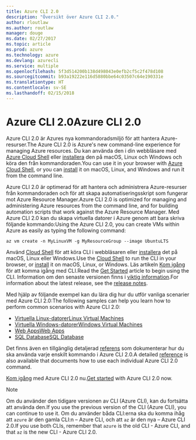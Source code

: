 ```yaml
---
title: Azure CLI 2.0
description: "Översikt över Azure CLI 2.0."
author: rloutlaw
ms.author: routlaw
manager: douge
ms.date: 02/27/2017
ms.topic: article
ms.prod: azure
ms.technology: azure
ms.devlang: azurecli
ms.service: multiple
ms.openlocfilehash: 5f3d514200b138d498043e0efb2cf5c2f478d108
ms.sourcegitcommit: b93a19222e116d5880bbe64c03507c64e190331e
ms.translationtype: HT
ms.contentlocale: sv-SE
ms.lasthandoff: 02/15/2018
---
```

# <a name="azure-cli-20"></a><span data-ttu-id="ab2b2-103">Azure CLI 2.0</span><span class="sxs-lookup"><span data-stu-id="ab2b2-103">Azure CLI 2.0</span></span>

<span data-ttu-id="ab2b2-104">Azure CLI 2.0 är Azures nya kommandoradsmiljö för att hantera Azure-resurser.</span><span class="sxs-lookup"><span data-stu-id="ab2b2-104">The Azure CLI 2.0 is Azure's new command-line experience for managing Azure resources.</span></span>
<span data-ttu-id="ab2b2-105">Du kan använda den i din webbläsare med [Azure Cloud Shell](/azure/cloud-shell/overview) eller [installera](install-azure-cli.md) den på macOS, Linux och Windows och köra den från kommandoraden.</span><span class="sxs-lookup"><span data-stu-id="ab2b2-105">You can use it in your browser with [Azure Cloud Shell](/azure/cloud-shell/overview), or you can [install](install-azure-cli.md) it on macOS, Linux, and Windows and run it from the command line.</span></span>

<span data-ttu-id="ab2b2-106">Azure CLI 2.0 är optimerad för att hantera och administrera Azure-resurser från kommandoraden och för att skapa automatiseringsskript som fungerar mot Azure Resource Manager.</span><span class="sxs-lookup"><span data-stu-id="ab2b2-106">Azure CLI 2.0 is optimized for managing and administering Azure resources from the command line, and for building automation scripts that work against the Azure Resource Manager.</span></span> <span data-ttu-id="ab2b2-107">Med Azure CLI 2.0 kan du skapa virtuella datorer i Azure genom att bara skriva följande kommando:</span><span class="sxs-lookup"><span data-stu-id="ab2b2-107">Using the Azure CLI 2.0, you can create VMs within Azure as easily as typing the following command:</span></span>

```azurecli-interactive
az vm create -n MyLinuxVM -g MyResourceGroup --image UbuntuLTS
```

<span data-ttu-id="ab2b2-108">Använd [Cloud Shell](/azure/cloud-shell/overview) för att köra CLI i webbläsaren eller [installera](install-azure-cli.md) det på macOS, Linux eller Windows.</span><span class="sxs-lookup"><span data-stu-id="ab2b2-108">Use the [Cloud Shell](/azure/cloud-shell/overview) to run the CLI in your browser, or [install](install-azure-cli.md) it on macOS, Linux, or Windows.</span></span>
<span data-ttu-id="ab2b2-109">Läs artikeln [Kom igång](get-started-with-azure-cli.md) för att komma igång med CLI.</span><span class="sxs-lookup"><span data-stu-id="ab2b2-109">Read the [Get Started](get-started-with-azure-cli.md) article to begin using the CLI.</span></span>
<span data-ttu-id="ab2b2-110">Information om den senaste versionen finns i [viktig information](release-notes-azure-cli.md).</span><span class="sxs-lookup"><span data-stu-id="ab2b2-110">For information about the latest release, see the [release notes](release-notes-azure-cli.md).</span></span>

<span data-ttu-id="ab2b2-111">Med hjälp av följande exempel kan du lära dig hur du utför vanliga scenarier med Azure CLI 2.0:</span><span class="sxs-lookup"><span data-stu-id="ab2b2-111">The following samples can help you learn how to perform common scenarios with Azure CLI 2.0:</span></span>
- [<span data-ttu-id="ab2b2-112">Virtuella Linux-datorer</span><span class="sxs-lookup"><span data-stu-id="ab2b2-112">Linux Virtual Machines</span></span>](/azure/virtual-machines/virtual-machines-linux-cli-samples?toc=%2fcli%2fazure%2ftoc.json&bc=%2fcli%2fazure%2fbreadcrumb%2ftoc.json)
- [<span data-ttu-id="ab2b2-113">Virtuella Windows-datorer</span><span class="sxs-lookup"><span data-stu-id="ab2b2-113">Windows Virtual Machines</span></span>](/azure/virtual-machines/virtual-machines-windows-cli-samples?toc=%2fcli%2fazure%2ftoc.json&bc=%2fcli%2fazure%2fbreadcrumb%2ftoc.json)
- [<span data-ttu-id="ab2b2-114">Web Apps</span><span class="sxs-lookup"><span data-stu-id="ab2b2-114">Web Apps</span></span>](/azure/app-service-web/app-service-cli-samples?toc=%2fcli%2fazure%2ftoc.json&bc=%2fcli%2fazure%2fbreadcrumb%2ftoc.json)
- [<span data-ttu-id="ab2b2-115">SQL Database</span><span class="sxs-lookup"><span data-stu-id="ab2b2-115">SQL Database</span></span>](/azure/sql-database/sql-database-cli-samples?toc=%2fcli%2fazure%2ftoc.json&bc=%2fcli%2fazure%2fbreadcrumb%2ftoc.json)

<span data-ttu-id="ab2b2-116">Det finns även en tillgänglig detaljerad [referens](/cli/azure/) som dokumenterar hur du ska använda varje enskilt kommando i Azure CLI 2.0.</span><span class="sxs-lookup"><span data-stu-id="ab2b2-116">A detailed [reference](/cli/azure/) is also available that documents how to use each individual Azure CLI 2.0 command.</span></span>

<span data-ttu-id="ab2b2-117">[Kom igång](get-started-with-azure-cli.md) med Azure CLI 2.0 nu.</span><span class="sxs-lookup"><span data-stu-id="ab2b2-117">[Get started](get-started-with-azure-cli.md) with Azure CLI 2.0 now.</span></span>


> [!NOTE]
> <span data-ttu-id="ab2b2-118">Om du använder den tidigare versionen av CLI (Azure CLI), kan du fortsätta att använda den.</span><span class="sxs-lookup"><span data-stu-id="ab2b2-118">If you use the previous version of the CLI (Azure CLI), you can continue to use it.</span></span>
> <span data-ttu-id="ab2b2-119">Om du använder båda CLI:erna ska du komma ihåg att `azure` är den gamla CLI:n – Azure CLI, och att `az` är den nya – Azure CLI 2.0.</span><span class="sxs-lookup"><span data-stu-id="ab2b2-119">If you use both CLIs, remember that `azure` is the old CLI - Azure CLI, and that `az` is the new CLI - Azure CLI 2.0.</span></span>
